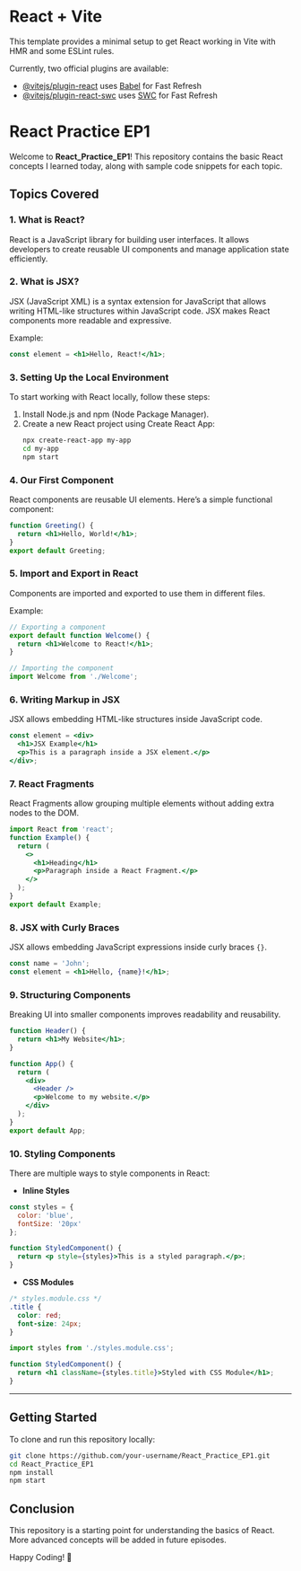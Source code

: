 # React + Vite

This template provides a minimal setup to get React working in Vite with HMR and some ESLint rules.

Currently, two official plugins are available:

- [@vitejs/plugin-react](https://github.com/vitejs/vite-plugin-react/blob/main/packages/plugin-react/README.md) uses [Babel](https://babeljs.io/) for Fast Refresh
- [@vitejs/plugin-react-swc](https://github.com/vitejs/vite-plugin-react-swc) uses [SWC](https://swc.rs/) for Fast Refresh


# React Practice EP1

Welcome to **React_Practice_EP1**! This repository contains the basic React concepts I learned today, along with sample code snippets for each topic.

## Topics Covered

### 1. What is React?
React is a JavaScript library for building user interfaces. It allows developers to create reusable UI components and manage application state efficiently.

### 2. What is JSX?
JSX (JavaScript XML) is a syntax extension for JavaScript that allows writing HTML-like structures within JavaScript code. JSX makes React components more readable and expressive.

Example:
```jsx
const element = <h1>Hello, React!</h1>;
```

### 3. Setting Up the Local Environment
To start working with React locally, follow these steps:
1. Install Node.js and npm (Node Package Manager).
2. Create a new React project using Create React App:
   ```sh
   npx create-react-app my-app
   cd my-app
   npm start
   ```

### 4. Our First Component
React components are reusable UI elements. Here’s a simple functional component:
```jsx
function Greeting() {
  return <h1>Hello, World!</h1>;
}
export default Greeting;
```

### 5. Import and Export in React
Components are imported and exported to use them in different files.

Example:
```jsx
// Exporting a component
export default function Welcome() {
  return <h1>Welcome to React!</h1>;
}

// Importing the component
import Welcome from './Welcome';
```

### 6. Writing Markup in JSX
JSX allows embedding HTML-like structures inside JavaScript code.
```jsx
const element = <div>
  <h1>JSX Example</h1>
  <p>This is a paragraph inside a JSX element.</p>
</div>;
```

### 7. React Fragments
React Fragments allow grouping multiple elements without adding extra nodes to the DOM.
```jsx
import React from 'react';
function Example() {
  return (
    <>
      <h1>Heading</h1>
      <p>Paragraph inside a React Fragment.</p>
    </>
  );
}
export default Example;
```

### 8. JSX with Curly Braces
JSX allows embedding JavaScript expressions inside curly braces `{}`.
```jsx
const name = 'John';
const element = <h1>Hello, {name}!</h1>;
```

### 9. Structuring Components
Breaking UI into smaller components improves readability and reusability.
```jsx
function Header() {
  return <h1>My Website</h1>;
}

function App() {
  return (
    <div>
      <Header />
      <p>Welcome to my website.</p>
    </div>
  );
}
export default App;
```

### 10. Styling Components
There are multiple ways to style components in React:

- **Inline Styles**
```jsx
const styles = {
  color: 'blue',
  fontSize: '20px'
};

function StyledComponent() {
  return <p style={styles}>This is a styled paragraph.</p>;
}
```

- **CSS Modules**
```css
/* styles.module.css */
.title {
  color: red;
  font-size: 24px;
}
```
```jsx
import styles from './styles.module.css';

function StyledComponent() {
  return <h1 className={styles.title}>Styled with CSS Module</h1>;
}
```

---
## Getting Started
To clone and run this repository locally:
```sh
git clone https://github.com/your-username/React_Practice_EP1.git
cd React_Practice_EP1
npm install
npm start
```

## Conclusion
This repository is a starting point for understanding the basics of React. More advanced concepts will be added in future episodes.

Happy Coding! 🚀





